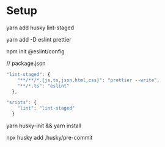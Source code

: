 # Setup

yarn add husky lint-staged

yarn add -D eslint prettier


npm init @eslint/config

// package.json
```js
"lint-staged": {
    "**/**/*.{js,ts,json,html,css}": "prettier --write",
    "**/*.ts": "eslint"
  },
```

```js
"sripts": {
    "lint": "lint-staged"
  }
```
yarn husky-init && yarn install

npx husky add .husky/pre-commit 

